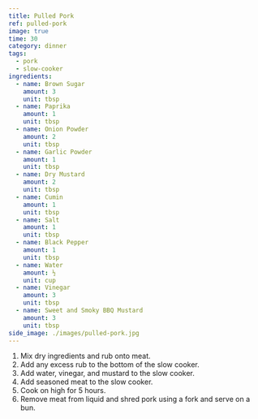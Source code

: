 ```yaml
---
title: Pulled Pork
ref: pulled-pork
image: true
time: 30
category: dinner
tags:
  - pork
  - slow-cooker
ingredients:
  - name: Brown Sugar
    amount: 3
    unit: tbsp
  - name: Paprika
    amount: 1
    unit: tbsp
  - name: Onion Powder
    amount: 2
    unit: tbsp
  - name: Garlic Powder
    amount: 1
    unit: tbsp
  - name: Dry Mustard
    amount: 2
    unit: tbsp
  - name: Cumin
    amount: 1
    unit: tbsp
  - name: Salt
    amount: 1
    unit: tbsp
  - name: Black Pepper
    amount: 1
    unit: tbsp
  - name: Water
    amount: ½
    unit: cup
  - name: Vinegar
    amount: 3
    unit: tbsp
  - name: Sweet and Smoky BBQ Mustard
    amount: 3
    unit: tbsp
side_image: ./images/pulled-pork.jpg
---
```

1. Mix dry ingredients and rub onto meat.
2. Add any excess rub to the bottom of the slow cooker.
3. Add water, vinegar, and mustard to the slow cooker.
4. Add seasoned meat to the slow cooker.
5. Cook on high for 5 hours.
6. Remove meat from liquid and shred pork using a fork and serve on a bun.

